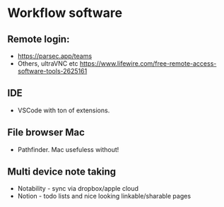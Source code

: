 # Workflow software

## Remote login: 
- https://parsec.app/teams
- Others, ultraVNC etc https://www.lifewire.com/free-remote-access-software-tools-2625161

## IDE
- VSCode with ton of extensions. 

## File browser Mac
- Pathfinder. Mac usefuless without! 

## Multi device note taking
- Notability - sync via dropbox/apple cloud
- Notion - todo lists and nice looking linkable/sharable pages

